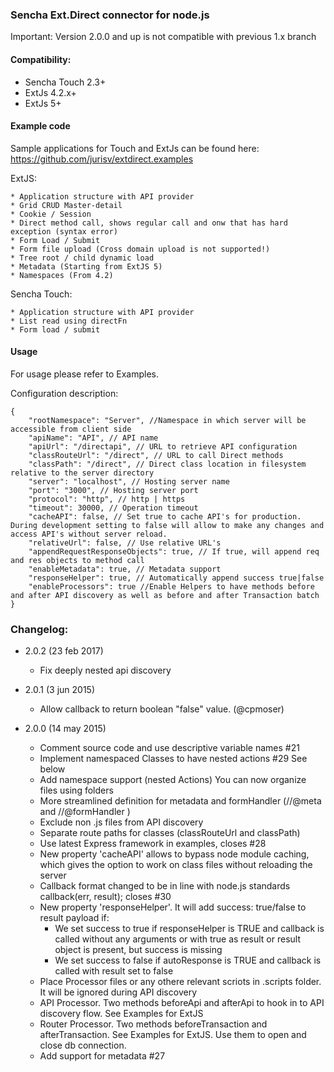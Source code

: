 ### Sencha Ext.Direct connector for node.js

Important: Version 2.0.0 and up is not compatible with previous 1.x branch

#### Compatibility:
* Sencha Touch 2.3+
* ExtJs 4.2.x+
* ExtJs 5+

#### Example code
Sample applications for Touch and ExtJs can be found here: https://github.com/jurisv/extdirect.examples

ExtJS:

    * Application structure with API provider
    * Grid CRUD Master-detail
    * Cookie / Session
    * Direct method call, shows regular call and onw that has hard exception (syntax error)
    * Form Load / Submit
    * Form file upload (Cross domain upload is not supported!)
    * Tree root / child dynamic load
    * Metadata (Starting from ExtJS 5)
    * Namespaces (From 4.2)

Sencha Touch:

    * Application structure with API provider
    * List read using directFn
    * Form load / submit

#### Usage

For usage please refer to Examples.

Configuration description:

```
{
    "rootNamespace": "Server", //Namespace in which server will be accessible from client side
    "apiName": "API", // API name
    "apiUrl": "/directapi", // URL to retrieve API configuration
    "classRouteUrl": "/direct", // URL to call Direct methods
    "classPath": "/direct", // Direct class location in filesystem relative to the server directory
    "server": "localhost", // Hosting server name
    "port": "3000", // Hosting server port
    "protocol": "http", // http | https
    "timeout": 30000, // Operation timeout
    "cacheAPI": false, // Set true to cache API's for production. During development setting to false will allow to make any changes and access API's without server reload.
    "relativeUrl": false, // Use relative URL's
    "appendRequestResponseObjects": true, // If true, will append req and res objects to method call
    "enableMetadata": true, // Metadata support
    "responseHelper": true, // Automatically append success true|false
    "enableProcessors": true //Enable Helpers to have methods before and after API discovery as well as before and after Transaction batch
}
```



### Changelog:
* 2.0.2 (23 feb 2017)
     * Fix deeply nested api discovery
   
* 2.0.1 (3 jun 2015)

    * Allow callback to return boolean "false" value. (@cpmoser)
    
* 2.0.0 (14 may 2015)

    * Comment source code and use descriptive variable names #21
    * Implement namespaced Classes to have nested actions #29 See below
    * Add namespace support (nested Actions) You can now organize files using folders
    * More streamlined definition for metadata and formHandler  (//@meta and //@formHandler )
    * Exclude non .js files from API discovery
    * Separate route paths for classes (classRouteUrl and classPath)
    * Use latest Express framework in examples, closes #28
    * New property 'cacheAPI' allows to bypass node module caching, which gives the option to work on class files without reloading the server
    * Callback format changed to be in line with node.js standards callback(err, result); closes #30
    * New property 'responseHelper'. It will add success: true/false to result payload if:
        * We set success to true if responseHelper is TRUE and callback is called without any arguments or with true as result or result object is present, but success is missing
        * We set success to false if autoResponse is TRUE and callback is called with result set to false
    * Place Processor files or any othere relevant scriots in .scripts folder. It will be ignored during API discovery
    * API Processor. Two methods beforeApi and afterApi to hook in to API discovery flow. See Examples for ExtJS
    * Router Processor. Two methods beforeTransaction and afterTransaction. See Examples for ExtJS. Use them to open and close db connection.
    * Add support for metadata #27
